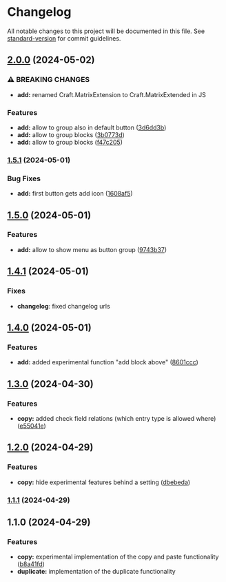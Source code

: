 # Changelog

All notable changes to this project will be documented in this file. See [standard-version](https://github.com/conventional-changelog/standard-version) for commit guidelines.

## [2.0.0](https://github.com/vandres/craft-matrix-extended/compare/v2.0.0...v1.5.1) (2024-05-02)


### ⚠ BREAKING CHANGES

* **add:** renamed Craft.MatrixExtension to Craft.MatrixExtended in JS

### Features

* **add:** allow to group also in default button ([3d6dd3b](https://github.com/vandres/craft-matrix-extended/commit/3d6dd3b57849348d43a8a413a8294a4e93e3008e))
* **add:** allow to group blocks ([3b0773d](https://github.com/vandres/craft-matrix-extended/commit/3b0773d4bd4271dec825d32bdadf29b7a990cd50))
* **add:** allow to group blocks ([f47c205](https://github.com/vandres/craft-matrix-extended/commit/f47c205726b990cec5c953ab489ce185f3b2ceec))

### [1.5.1](https://github.com/vandres/craft-matrix-extended/compare/v1.5.1...v1.5.0) (2024-05-01)


### Bug Fixes

* **add:** first button gets add icon ([1608af5](https://github.com/vandres/craft-matrix-extended/commit/1608af54f57807b98284f6b1900debb34510c285))

## [1.5.0](https://github.com/vandres/craft-matrix-extended/compare/v1.5.0...v1.4.1) (2024-05-01)


### Features

* **add:** allow to show menu as button group ([9743b37](https://github.com/vandres/craft-matrix-extended/commit/9743b374d49bca3fcee6a77f22efbb6655323ed9))

## [1.4.1](https://github.com/vandres/craft-matrix-extended/compare/v1.4.1...v1.4.0) (2024-05-01)

### Fixes

* **changelog**: fixed changelog urls


## [1.4.0](https://github.com/vandres/craft-matrix-extended/compare/v1.3.0...v1.4.0) (2024-05-01)


### Features

* **add:** added experimental function "add block above" ([8601ccc](https://github.com/vandres/craft-matrix-extended/commit/8601ccca0c1836834cdfda8e4c7aff6be46061da))

## [1.3.0](https://github.com/vandres/craft-matrix-extended/compare/v1.2.0...v1.3.0) (2024-04-30)


### Features

* **copy:** added check field relations (which entry type is allowed where) ([e55041e](https://github.com/vandres/craft-matrix-extended/commit/e55041e9c47e9516d945e39e51c90618d36825ac))

## [1.2.0](https://github.com/vandres/craft-matrix-extended/compare/v1.1.1...v1.2.0) (2024-04-29)


### Features

* **copy:** hide experimental features behind a setting ([dbebeda](https://github.com/vandres/craft-matrix-extended/commit/dbebeda887bfa601af47ccdf0d2b746c5bfe561f))

### [1.1.1](https://github.com/vandres/craft-matrix-extended/compare/v1.1.0...v1.1.1) (2024-04-29)

## 1.1.0 (2024-04-29)


### Features

* **copy:** experimental implementation of the copy and paste functionality ([b8a41fd](https://github.com/vandres/craft-matrix-extended/commit/b8a41fd81c003ba89e9daa7ccd055d7ee6e9c108))
* **duplicate:**  implementation of the duplicate functionality

